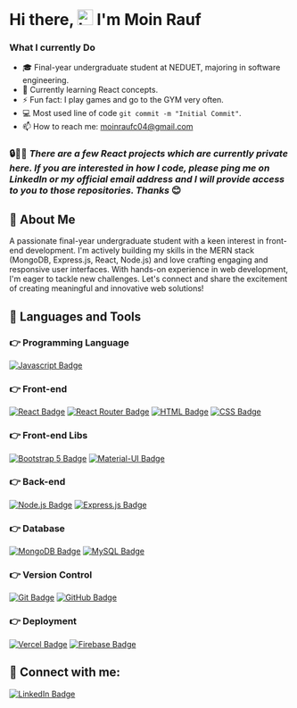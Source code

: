 # Hi there, <img src="https://user-images.githubusercontent.com/1303154/88677602-1635ba80-d120-11ea-84d8-d263ba5fc3c0.gif" width="28px" height="28px" alt="hi"> I'm Moin Rauf

###  What I currently Do

- 🎓 Final-year undergraduate student at NEDUET, majoring in software engineering.
- 🌱 Currently learning React concepts.
- ⚡ Fun fact: I play games and go to the GYM very often.
- 💻 Most used line of code `git commit -m "Initial Commit"`.
- 📫 How to reach me: moinraufc04@gmail.com

### 🔒👨‍💻 *There are a few React projects which are currently private here. If you are interested in how I code, please ping me on LinkedIn or my official email address and I will provide access to you to those repositories. Thanks* 😊 

## 👋 About Me

A passionate final-year undergraduate student with a keen interest in front-end development. I'm actively building my skills in the MERN stack (MongoDB, Express.js, React, Node.js) and love crafting engaging and responsive user interfaces. With hands-on experience in web development, I'm eager to tackle new challenges. Let's connect and share the excitement of creating meaningful and innovative web solutions!

## 🚀 Languages and Tools

### 👉 Programming Language

[![Javascript Badge](https://img.shields.io/badge/-Javascript-F0DB4F?style=for-the-badge&labelColor=black&logo=javascript&logoColor=F0DB4F)](#)

### 👉 Front-end

[![React Badge](https://img.shields.io/badge/-React-61DBFB?style=for-the-badge&labelColor=black&logo=react&logoColor=61DBFB)](#)
[![React Router Badge](https://img.shields.io/badge/-React_Router-CA4245?style=for-the-badge&labelColor=black&logo=react-router&logoColor=CA4245)](#)
[![HTML Badge](https://img.shields.io/badge/-HTML5-E34F26?style=for-the-badge&labelColor=black&logo=html5&logoColor=E34F26)](#)
[![CSS Badge](https://img.shields.io/badge/-CSS3-1572B6?style=for-the-badge&labelColor=black&logo=css3&logoColor=1572B6)](#)

### 👉 Front-end Libs

[![Bootstrap 5 Badge](https://img.shields.io/badge/-Bootstrap_5-7952B3?style=for-the-badge&labelColor=black&logo=bootstrap&logoColor=7952B3)](https://getbootstrap.com/docs/5.0/)
[![Material-UI Badge](https://img.shields.io/badge/-Material_UI-0081CB?style=for-the-badge&labelColor=black&logo=material-ui&logoColor=0081CB)](https://material-ui.com/)

### 👉 Back-end

[![Node.js Badge](https://img.shields.io/badge/-Node.js-339933?style=for-the-badge&labelColor=black&logo=node.js&logoColor=339933)](#)
[![Express.js Badge](https://img.shields.io/badge/-Express.js-000000?style=for-the-badge&labelColor=black&logo=express&logoColor=white)](#)

### 👉 Database

[![MongoDB Badge](https://img.shields.io/badge/-MongoDB-47A248?style=for-the-badge&labelColor=black&logo=mongodb&logoColor=47A248)](#)
[![MySQL Badge](https://img.shields.io/badge/-MySQL-4479A1?style=for-the-badge&labelColor=black&logo=mysql&logoColor=4479A1)](#)

### 👉 Version Control

[![Git Badge](https://img.shields.io/badge/-Git-F05032?style=for-the-badge&labelColor=black&logo=git&logoColor=F05032)](#)
[![GitHub Badge](https://img.shields.io/badge/-GitHub-181717?style=for-the-badge&labelColor=181717&logo=github&logoColor=white)](#)

### 👉 Deployment

[![Vercel Badge](https://img.shields.io/badge/-Vercel-000000?style=for-the-badge&labelColor=black&logo=vercel&logoColor=white)](https://vercel.com/)
[![Firebase Badge](https://img.shields.io/badge/-Firebase-FFCA28?style=for-the-badge&labelColor=black&logo=firebase&logoColor=FFCA28)](#)

## 🤝 Connect with me:

[![LinkedIn Badge](https://img.shields.io/badge/-LinkedIn-0077B5?style=for-the-badge&labelColor=black&logo=linkedin&logoColor=0077B5)](https://www.linkedin.com/in/moin-rauf-b9bbaa295/)
